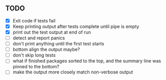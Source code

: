 ## TODO

- [x] Exit code if tests fail
- [x] Keep printing output after tests complete until pipe is empty
- [x] print out the test output at end of run
- [ ] detect and report panics
- [ ] don't print anything until the first test starts
- [ ] bottom align the output maybe?
- [ ] don't skip long tests
- [ ] what if finished packages sorted to the top, and the summary line was pinned to the bottom?
- [ ] make the output more closely match non-verbose output